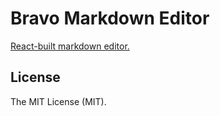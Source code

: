 # Bravo Markdown Editor

[React-built markdown editor.](https://bravo-markdown-editor.vercel.app/)

## License

The MIT License (MIT).
